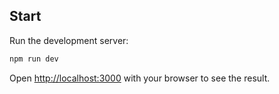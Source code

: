 ## Start

Run the development server:

```bash
npm run dev
```

Open [http://localhost:3000](http://localhost:3000) with your browser to see the result.
